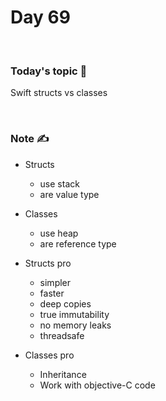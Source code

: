 # Day 69

&nbsp;

### Today's topic 🎯
Swift structs vs classes

&nbsp;

### Note ✍️
- Structs
	- use stack 
	- are value type
- Classes
	- use heap
	- are reference type

- Structs pro
	- simpler
	- faster
	- deep copies
	- true immutability
	- no memory leaks
	- threadsafe

- Classes pro
	- Inheritance
	- Work with objective-C code